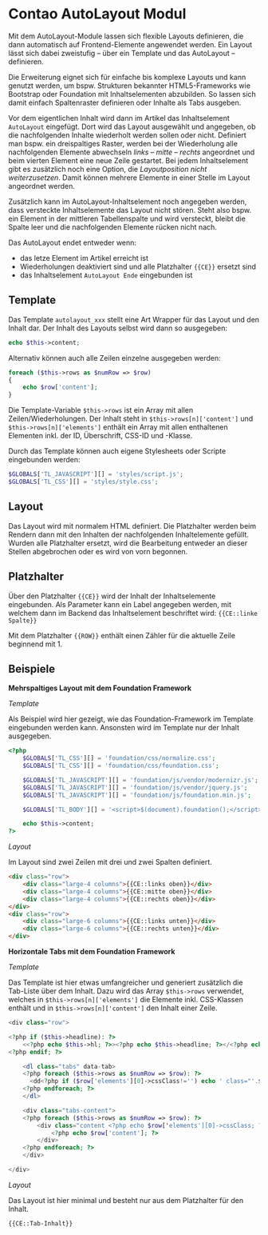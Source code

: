 Contao AutoLayout Modul
=======================

Mit dem AutoLayout-Module lassen sich flexible Layouts definieren, die dann automatisch auf Frontend-Elemente angewendet werden. Ein Layout lässt sich dabei zweistufig – über ein Template und das AutoLayout – definieren.

Die Erweiterung eignet sich für einfache bis komplexe Layouts und kann genutzt werden, um bspw. Strukturen bekannter HTML5-Frameworks wie Bootstrap oder Foundation mit Inhaltselementen abzubilden. So lassen sich damit einfach Spaltenraster definieren oder Inhalte als Tabs ausgeben.

Vor dem eigentlichen Inhalt wird dann im Artikel das Inhaltselement `AutoLayout` eingefügt. Dort wird das Layout ausgewählt und angegeben, ob die nachfolgenden Inhalte wiederholt werden sollen oder nicht. Definiert man bspw. ein dreispaltiges Raster, werden bei der Wiederholung alle nachfolgenden Elemente abwechseln *links – mitte – rechts* angeordnet und beim vierten Element eine neue Zeile gestartet. Bei jedem Inhaltselement gibt es zusätzlich noch eine Option, die *Layoutposition nicht weiterzusetzen*. Damit können mehrere Elemente in einer Stelle im Layout angeordnet werden.

Zusätzlich kann im AutoLayout-Inhaltselement noch angegeben werden, dass versteckte Inhaltselemente das Layout nicht stören. Steht also bspw. ein Element in der mittleren Tabellenspalte und wird versteckt, bleibt die Spalte leer und die nachfolgenden Elemente rücken nicht nach.

Das AutoLayout endet entweder wenn:

* das letze Element im Artikel erreicht ist
* Wiederholungen deaktiviert sind und alle Platzhalter `{{CE}}` ersetzt sind
* das Inhaltselement `AutoLayout Ende` eingebunden ist

Template
--------

Das Template `autolayout_xxx` stellt eine Art Wrapper für das Layout und den Inhalt dar. Der Inhalt des Layouts selbst wird dann so ausgegeben:

```php
echo $this->content;
```

Alternativ können auch alle Zeilen einzelne ausgegeben werden:

```php
foreach ($this->rows as $numRow => $row)
{
	echo $row['content'];
}
```

Die Template-Variable `$this->rows` ist ein Array mit allen Zeilen/Wiederholungen. Der Inhalt steht in `$this->rows[n]['content']` und `$this->rows[n]['elements']` enthält ein Array mit allen enthaltenen Elementen inkl. der ID, Überschrift, CSS-ID und -Klasse.

Durch das Template können auch eigene Stylesheets oder Scripte eingebunden werden:

```php
$GLOBALS['TL_JAVASCRIPT'][] = 'styles/script.js';
$GLOBALS['TL_CSS'][] = 'styles/style.css';
```

Layout
------

Das Layout wird mit normalem HTML definiert. Die Platzhalter werden beim Rendern dann mit den Inhalten der nachfolgenden Inhaltelemente gefüllt. Wurden alle Platzhalter ersetzt, wird die Bearbeitung entweder an dieser Stellen abgebrochen oder es wird von vorn begonnen.

Platzhalter
-----------

Über den Platzhalter `{{CE}}` wird der Inhalt der Inhaltselemente eingebunden. Als Parameter kann ein Label angegeben werden, mit welchem dann im Backend das Inhaltselement beschriftet wird: `{{CE::linke Spalte}}`

Mit dem Platzhalter `{{ROW}}` enthält einen Zähler für die aktuelle Zeile beginnend mit 1.

Beispiele
---------

**Mehrspaltiges Layout mit dem Foundation Framework**

*Template*

Als Beispiel wird hier gezeigt, wie das Foundation-Framework im Template eingebunden werden kann. Ansonsten wird im Template nur der Inhalt ausgegeben.

```php
<?php
	$GLOBALS['TL_CSS'][] = 'foundation/css/normalize.css';
	$GLOBALS['TL_CSS'][] = 'foundation/css/foundation.css';

	$GLOBALS['TL_JAVASCRIPT'][] = 'foundation/js/vendor/modernizr.js';
	$GLOBALS['TL_JAVASCRIPT'][] = 'foundation/js/vendor/jquery.js';
	$GLOBALS['TL_JAVASCRIPT'][] = 'foundation/js/foundation.min.js';

	$GLOBALS['TL_BODY'][] = '<script>$(document).foundation();</script>';

	echo $this->content;
?>
```

*Layout*

Im Layout sind zwei Zeilen mit drei und zwei Spalten definiert.

```html
<div class="row">
	<div class="large-4 columns">{{CE::links oben}}</div>
	<div class="large-4 columns">{{CE::mitte oben}}</div>
	<div class="large-4 columns">{{CE::rechts oben}}</div>
</div>
<div class="row">
	<div class="large-6 columns">{{CE::links unten}}</div>
	<div class="large-6 columns">{{CE::rechts unten}}</div>
</div>
```

**Horizontale Tabs mit dem Foundation Framework**

*Template*

Das Template ist hier etwas umfangreicher und generiert zusätzlich die Tab-Liste über dem Inhalt. Dazu wird das Array `$this->rows` verwendet, welches in `$this->rows[n]['elements']` die Elemente inkl. CSS-Klassen enthält und in `$this->rows[n]['content']` den Inhalt einer Zeile.

```php
<div class="row">

<?php if ($this->headline): ?>
	<<?php echo $this->hl; ?>><?php echo $this->headline; ?></<?php echo $this->hl; ?>>
<?php endif; ?>

	<dl class="tabs" data-tab>
	<?php foreach ($this->rows as $numRow => $row): ?>
	  <dd<?php if ($row['elements'][0]->cssClass!='') echo ' class="'.$row['elements'][0]->cssClass.'"'; ?>><a href="#panel-<?php echo $numRow; ?>"><?php echo $row['elements'][0]->headline; ?></a></dd>
	<?php endforeach; ?>
	</dl>

	<div class="tabs-content">
	<?php foreach ($this->rows as $numRow => $row): ?>
		<div class="content <?php echo $row['elements'][0]->cssClass; ?>" id="panel-<?php echo $numRow; ?>">
			<?php echo $row['content']; ?>
		</div>
	<?php endforeach; ?>
	</div>

</div>
```
*Layout*

Das Layout ist hier minimal und besteht nur aus dem Platzhalter für den Inhalt.

```html
{{CE::Tab-Inhalt}}
```
